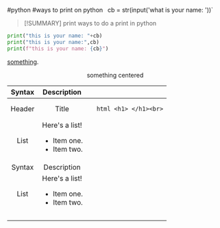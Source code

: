 #python 
#ways to print on python `
`cb = str(input('what is your name: '))`
> [!SUMMARY] print
> ways to do a print in python
> 
```python
print("this is your name: "+cb)
print("this is your name:",cb)
print(f"this is your name: {cb}")
```

<ins>something</ins>.
<center>something centered</center>

| Syntax |                         Description                          |      |                           |
| :----: | :----------------------------------------------------------: | ---- | ------------------------- |
| Header |                            Title                             | <h1> | ```html <h1> </h1><br>``` |
|  List  | Here's a list! <ul><li>Item one.</li><li>Item two.</li></ul> |      |                           |
| Syntax |                         Description                          |      |                           |
|  List  | Here's a list! <ul><li>Item one.</li><li>Item two.</li></ul> |      |                           |
|        |                                                              |      |                           |
|        |                                                              |      |                           |
